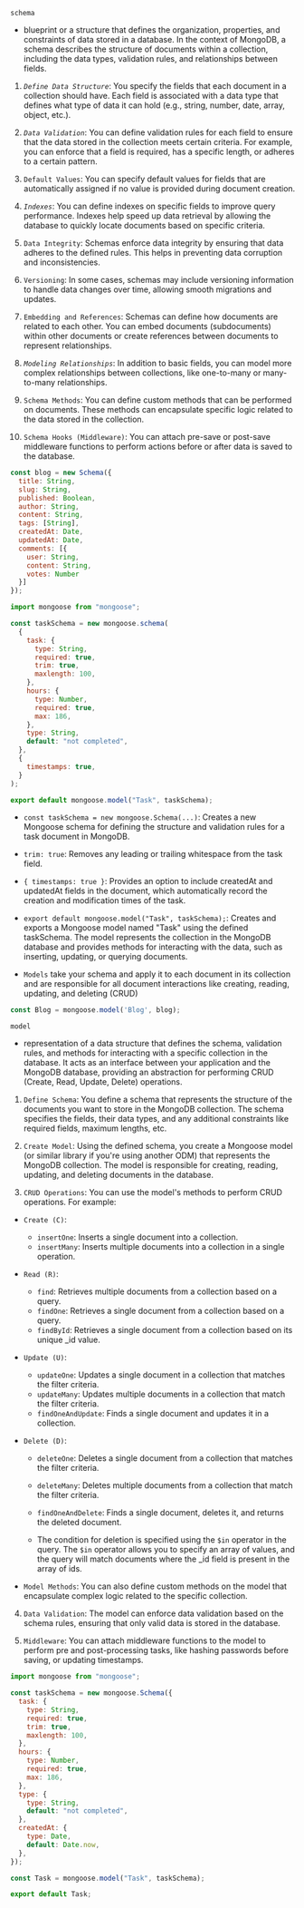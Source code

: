 `schema` 
- blueprint or a structure that defines the organization, properties, and constraints of data stored in a database. In the context of MongoDB, a schema describes the structure of documents within a collection, including the data types, validation rules, and relationships between fields. 

1. *`Define Data Structure`*: You specify the fields that each document in a collection should have. Each field is associated with a data type that defines what type of data it can hold (e.g., string, number, date, array, object, etc.).

2. *`Data Validation`*: You can define validation rules for each field to ensure that the data stored in the collection meets certain criteria. For example, you can enforce that a field is required, has a specific length, or adheres to a certain pattern.

3. `Default Values`: You can specify default values for fields that are automatically assigned if no value is provided during document creation.

4. *`Indexes`*: You can define indexes on specific fields to improve query performance. Indexes help speed up data retrieval by allowing the database to quickly locate documents based on specific criteria.

5. `Data Integrity`: Schemas enforce data integrity by ensuring that data adheres to the defined rules. This helps in preventing data corruption and inconsistencies.

6. `Versioning`: In some cases, schemas may include versioning information to handle data changes over time, allowing smooth migrations and updates.

7. `Embedding and References`: Schemas can define how documents are related to each other. You can embed documents (subdocuments) within other documents or create references between documents to represent relationships.

8. *`Modeling Relationships`*: In addition to basic fields, you can model more complex relationships between collections, like one-to-many or many-to-many relationships.

9. `Schema Methods`: You can define custom methods that can be performed on documents. These methods can encapsulate specific logic related to the data stored in the collection.

10. `Schema Hooks (Middleware)`: You can attach pre-save or post-save middleware functions to perform actions before or after data is saved to the database.

```js
const blog = new Schema({
  title: String,
  slug: String,
  published: Boolean,
  author: String,
  content: String,
  tags: [String],
  createdAt: Date,
  updatedAt: Date,
  comments: [{
    user: String,
    content: String,
    votes: Number
  }]
});

import mongoose from "mongoose";

const taskSchema = new mongoose.schema(
  {
    task: {
      type: String,
      required: true,
      trim: true,
      maxlength: 100,
    },
    hours: {
      type: Number,
      required: true,
      max: 186,
    },
    type: String,
    default: "not completed",
  },
  {
    timestamps: true,
  }
);

export default mongoose.model("Task", taskSchema);

```

- `const taskSchema = new mongoose.Schema(...)`: Creates a new Mongoose schema for defining the structure and validation rules for a task document in MongoDB.
- `trim: true`: Removes any leading or trailing whitespace from the task field.
- `{ timestamps: true }`: Provides an option to include createdAt and updatedAt fields in the document, which automatically record the creation and modification times of the task.
- `export default mongoose.model("Task", taskSchema);`: Creates and exports a Mongoose model named "Task" using the defined taskSchema. The model represents the collection in the MongoDB database and provides methods for interacting with the data, such as inserting, updating, or querying documents.

- `Models` take your schema and apply it to each document in its collection and are responsible for all document interactions like creating, reading, updating, and deleting (CRUD)
```js
const Blog = mongoose.model('Blog', blog);
```

`model` 
- representation of a data structure that defines the schema, validation rules, and methods for interacting with a specific collection in the database. It acts as an interface between your application and the MongoDB database, providing an abstraction for performing CRUD (Create, Read, Update, Delete) operations.

1. `Define Schema`: You define a schema that represents the structure of the documents you want to store in the MongoDB collection. The schema specifies the fields, their data types, and any additional constraints like required fields, maximum lengths, etc.

2. `Create Model`: Using the defined schema, you create a Mongoose model (or similar library if you're using another ODM) that represents the MongoDB collection. The model is responsible for creating, reading, updating, and deleting documents in the database.

3. `CRUD Operations`: You can use the model's methods to perform CRUD operations. For example:

- `Create (C)`:
    - `insertOne`: Inserts a single document into a collection.
    - `insertMany`: Inserts multiple documents into a collection in a single operation.

- `Read (R)`:
    - `find`: Retrieves multiple documents from a collection based on a query.
    - `findOne`: Retrieves a single document from a collection based on a query.
    - `findById`: Retrieves a single document from a collection based on its unique _id value.

- `Update (U)`:
    - `updateOne`: Updates a single document in a collection that matches the filter criteria.
    - `updateMany`: Updates multiple documents in a collection that match the filter criteria.
    - `findOneAndUpdate`: Finds a single document and updates it in a collection.

- `Delete (D)`:
    - `deleteOne`: Deletes a single document from a collection that matches the filter criteria.
    - `deleteMany`: Deletes multiple documents from a collection that match the filter criteria.
    - `findOneAndDelete`: Finds a single document, deletes it, and returns the deleted document.

    - The condition for deletion is specified using the `$in` operator in the query. The `$in` operator allows you to specify an array of values, and the query will match documents where the _id field is present in the array of ids.

- `Model Methods`: You can also define custom methods on the model that encapsulate complex logic related to the specific collection.

4. `Data Validation`: The model can enforce data validation based on the schema rules, ensuring that only valid data is stored in the database.

5. `Middleware`: You can attach middleware functions to the model to perform pre and post-processing tasks, like hashing passwords before saving, or updating timestamps.

```js
import mongoose from "mongoose";

const taskSchema = new mongoose.Schema({
  task: {
    type: String,
    required: true,
    trim: true,
    maxlength: 100,
  },
  hours: {
    type: Number,
    required: true,
    max: 186,
  },
  type: {
    type: String,
    default: "not completed",
  },
  createdAt: {
    type: Date,
    default: Date.now,
  },
});

const Task = mongoose.model("Task", taskSchema);

export default Task;

```